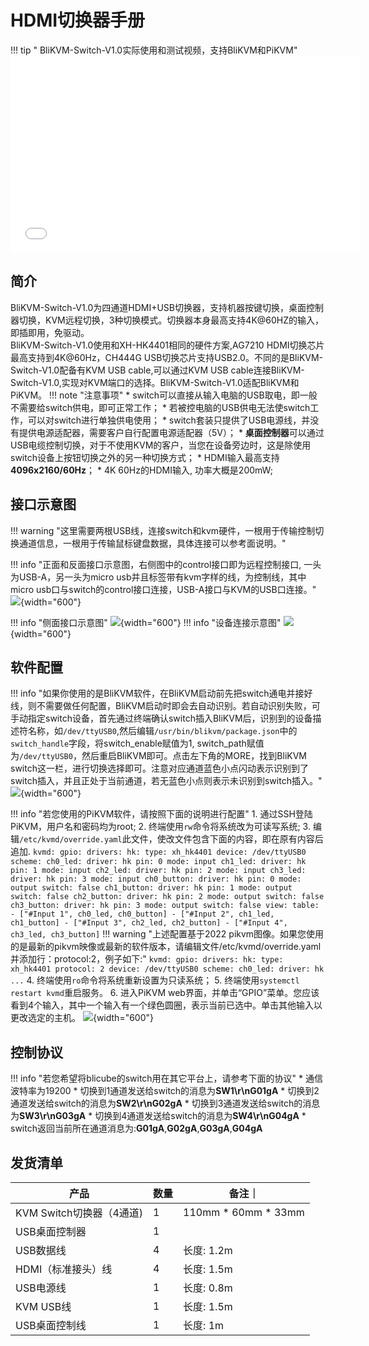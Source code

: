 # **HDMI切换器手册**
!!! tip " BliKVM-Switch-V1.0实际使用和测试视频，支持BliKVM和PiKVM"
    <iframe width="560" height="315" src="//player.bilibili.com/player.html?aid=349888644&bvid=BV16R4y1m7Pt&cid=955481186&page=1" scrolling="no" border="0" frameborder="no" framespacing="0" allowfullscreen="true"> </iframe>
## **简介**
BliKVM-Switch-V1.0为四通道HDMI+USB切换器，支持机器按键切换，桌面控制器切换，KVM远程切换，3种切换模式。切换器本身最高支持4K@60HZ的输入，即插即用，免驱动。  
BliKVM-Switch-V1.0使用和XH-HK4401相同的硬件方案,AG7210 HDMI切换芯片最高支持到4K@60Hz，CH444G USB切换芯片支持USB2.0。不同的是BliKVM-Switch-V1.0配备有KVM USB cable,可以通过KVM USB cable连接BliKVM-Switch-V1.0,实现对KVM端口的选择。BliKVM-Switch-V1.0适配BliKVM和PiKVM。
!!! note "注意事项"
    * switch可以直接从输入电脑的USB取电，即一般不需要给switch供电，即可正常工作；
    * 若被控电脑的USB供电无法使switch工作，可以对switch进行单独供电使用；
    * switch套装只提供了USB电源线，并没有提供电源适配器，需要客户自行配置电源适配器（5V）；
    * **桌面控制器**可以通过USB电缆控制切换，对于不使用KVM的客户，当您在设备旁边时，这是除使用switch设备上按钮切换之外的另一种切换方式；
    * HDMI输入最高支持**4096x2160/60Hz**；
    * 4K 60Hz的HDMI输入, 功率大概是200mW;



## **接口示意图**
!!! warning "这里需要两根USB线，连接switch和kvm硬件，一根用于传输控制切换通道信息，一根用于传输鼠标键盘数据，具体连接可以参考面说明。" 

!!! info "正面和反面接口示意图，右侧图中的control接口即为远程控制接口, 一头为USB-A，另一头为micro usb并且标签带有kvm字样的线，为控制线，其中micro usb口与switch的control接口连接，USB-A接口与KVM的USB口连接。"
    ![](assets/images/switch/interface-zh1.png){width="600"}

!!! info "侧面接口示意图"
    ![](assets/images/switch/interface-zh2.png){width="600"}
!!! info "设备连接示意图"
    ![](assets/images/switch/interface-zh3.png){width="600"}

## **软件配置**
!!! info "如果你使用的是BliKVM软件，在BliKVM启动前先把switch通电并接好线，则不需要做任何配置，BliKVM启动时即会去自动识别。若自动识别失败，可手动指定switch设备，首先通过终端确认switch插入BliKVM后，识别到的设备描述符名称，如`/dev/ttyUSB0`,然后编辑`/usr/bin/blikvm/package.json`中的`switch_handle`字段，将switch_enable赋值为1, switch_path赋值为`/dev/ttyUSB0`，然后重启BliKVM即可。点击左下角的MORE，找到BliKVM switch这一栏，进行切换选择即可。注意对应通道蓝色小点闪动表示识别到了switch插入，并且正处于当前通道，若无蓝色小点则表示未识别到switch插入。"
    ![](assets/images/switch/blikvm-soft-switch.png){width="600"}


!!! info "若您使用的PiKVM软件，请按照下面的说明进行配置"
    1. 通过SSH登陆PiKVM，用户名和密码均为root;
    2. 终端使用`rw`命令将系统改为可读写系统;
    3. 编辑`/etc/kvmd/override.yaml`此文件，使改文件包含下面的内容，即在原有内容后追加.
        ```
        kvmd:
            gpio:
                drivers:
                    hk:
                        type: xh_hk4401
                        device: /dev/ttyUSB0
                scheme:
                    ch0_led:
                        driver: hk
                        pin: 0
                        mode: input
                    ch1_led:
                        driver: hk
                        pin: 1
                        mode: input
                    ch2_led:
                        driver: hk
                        pin: 2
                        mode: input
                    ch3_led:
                        driver: hk
                        pin: 3
                        mode: input
                    ch0_button:
                        driver: hk
                        pin: 0
                        mode: output
                        switch: false
                    ch1_button:
                        driver: hk
                        pin: 1
                        mode: output
                        switch: false
                    ch2_button:
                        driver: hk
                        pin: 2
                        mode: output
                        switch: false
                    ch3_button:
                        driver: hk
                        pin: 3
                        mode: output
                        switch: false
                view:
                    table:
                        - ["#Input 1", ch0_led, ch0_button]
                        - ["#Input 2", ch1_led, ch1_button]
                        - ["#Input 3", ch2_led, ch2_button]
                        - ["#Input 4", ch3_led, ch3_button]
        ```
        !!! warning "上述配置基于2022 pikvm图像。如果您使用的是最新的pikvm映像或最新的软件版本，请编辑文件/etc/kvmd/override.yaml并添加行：protocol:2，例子如下:"
        ```
        kvmd:
        gpio:
            drivers:
                hk:
                    type: xh_hk4401
                    protocol: 2
                    device: /dev/ttyUSB0
            scheme:
                ch0_led:
                driver: hk
                ...
        ```
    4. 终端使用`ro`命令将系统重新设置为只读系统；
    5. 终端使用`systemctl restart kvmd`重启服务。
    6. 进入PiKVM web界面，并单击“GPIO”菜单。您应该看到4个输入，其中一个输入有一个绿色圆圈，表示当前已选中。单击其他输入以更改选定的主机。
    ![](assets/images/switch/pikvm-soft-switch.png){width="600"}

## **控制协议**
!!! info "若您希望将blicube的switch用在其它平台上，请参考下面的协议"
    * 通信波特率为19200
    * 切换到1通道发送给switch的消息为**SW1\r\nG01gA**
    * 切换到2通道发送给switch的消息为**SW2\r\nG02gA**
    * 切换到3通道发送给switch的消息为**SW3\r\nG03gA**
    * 切换到4通道发送给switch的消息为**SW4\r\nG04gA**
    * switch返回当前所在通道消息为:**G01gA**,**G02gA**,**G03gA**,**G04gA**



## **发货清单**

| 产品                     | 数量 |备注｜
|-------------------------| ---- |---|
| KVM Switch切换器（4通道)  | 1    |110mm * 60mm * 33mm|
| USB桌面控制器             | 1    ||
| USB数据线                | 4    |长度: 1.2m|
| HDMI（标准接头）线         | 4   |长度: 1.5m|
| USB电源线                 | 1    |长度: 0.8m|
| KVM USB线                 | 1    |长度: 1.5m|
| USB桌面控制线              | 1    |长度: 1m|

